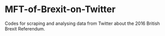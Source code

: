 # MFT-of-Brexit-on-Twitter
 Codes for scraping and analysing data from Twitter about the 2016 British Brexit Referendum.
